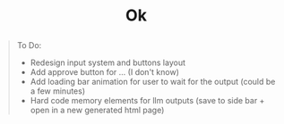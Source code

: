 <h1>

<h1 align="center">
  
  Ok
  
</h1>

> To Do:
> - Redesign input system and buttons layout
> - Add approve button for ... (I don't know)
> - Add loading bar animation for user to wait for the output (could be a few minutes)
> - Hard code memory elements for llm outputs (save to side bar + open in a new generated html page)
<!--
![](./profile-3d-contrib/profile-night-green.svg)
-->
